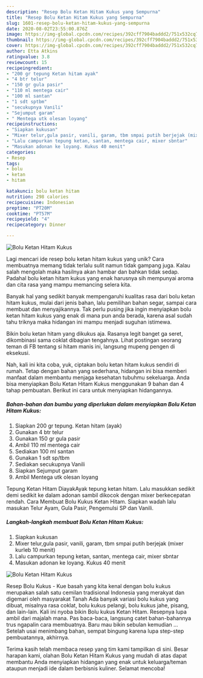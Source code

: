 ```yaml
---
description: "Resep Bolu Ketan Hitam Kukus yang Sempurna"
title: "Resep Bolu Ketan Hitam Kukus yang Sempurna"
slug: 1601-resep-bolu-ketan-hitam-kukus-yang-sempurna
date: 2020-08-02T23:55:00.876Z
image: https://img-global.cpcdn.com/recipes/392cff7904baddd2/751x532cq70/bolu-ketan-hitam-kukus-foto-resep-utama.jpg
thumbnail: https://img-global.cpcdn.com/recipes/392cff7904baddd2/751x532cq70/bolu-ketan-hitam-kukus-foto-resep-utama.jpg
cover: https://img-global.cpcdn.com/recipes/392cff7904baddd2/751x532cq70/bolu-ketan-hitam-kukus-foto-resep-utama.jpg
author: Etta Atkins
ratingvalue: 3.8
reviewcount: 15
recipeingredient:
- "200 gr tepung Ketan hitam ayak"
- "4 btr telur"
- "150 gr gula pasir"
- "110 ml mentega cair"
- "100 ml santan"
- "1 sdt sptbm"
- "secukupnya Vanili"
- "Sejumput garam"
- " Mentega utk olesan loyang"
recipeinstructions:
- "Siapkan kukusan"
- "Mixer telur,gula pasir, vanili, garam, tbm smpai putih berjejak (mixer kurleb 10 menit)"
- "Lalu campurkan tepung ketan, santan, mentega cair, mixer sbntar"
- "Masukan adonan ke loyang. Kukus 40 menit"
categories:
- Resep
tags:
- bolu
- ketan
- hitam

katakunci: bolu ketan hitam 
nutrition: 298 calories
recipecuisine: Indonesian
preptime: "PT20M"
cooktime: "PT57M"
recipeyield: "4"
recipecategory: Dinner

---
```



![Bolu Ketan Hitam Kukus](https://img-global.cpcdn.com/recipes/392cff7904baddd2/751x532cq70/bolu-ketan-hitam-kukus-foto-resep-utama.jpg)

Lagi mencari ide resep bolu ketan hitam kukus yang unik? Cara membuatnya memang tidak terlalu sulit namun tidak gampang juga. Kalau salah mengolah maka hasilnya akan hambar dan bahkan tidak sedap. Padahal bolu ketan hitam kukus yang enak harusnya sih mempunyai aroma dan cita rasa yang mampu memancing selera kita.

Banyak hal yang sedikit banyak mempengaruhi kualitas rasa dari bolu ketan hitam kukus, mulai dari jenis bahan, lalu pemilihan bahan segar, sampai cara membuat dan menyajikannya. Tak perlu pusing jika ingin menyiapkan bolu ketan hitam kukus yang enak di mana pun anda berada, karena asal sudah tahu triknya maka hidangan ini mampu menjadi suguhan istimewa.

Bikin bolu ketan hitam yang dikukus aja. Rasanya legit banget ga seret, dikombinasi sama coklat dibagian tengahnya. Lihat postingan seorang teman di FB tentang si hitam manis ini, langsung mupeng pengen di eksekusi.


Nah, kali ini kita coba, yuk, ciptakan bolu ketan hitam kukus sendiri di rumah. Tetap dengan bahan yang sederhana, hidangan ini bisa memberi manfaat dalam membantu menjaga kesehatan tubuhmu sekeluarga. Anda bisa menyiapkan Bolu Ketan Hitam Kukus menggunakan 9 bahan dan 4 tahap pembuatan. Berikut ini cara untuk menyiapkan hidangannya.

<!--inarticleads1-->

##### Bahan-bahan dan bumbu yang diperlukan dalam menyiapkan Bolu Ketan Hitam Kukus:

1. Siapkan 200 gr tepung. Ketan hitam (ayak)
1. Gunakan 4 btr telur
1. Gunakan 150 gr gula pasir
1. Ambil 110 ml mentega cair
1. Sediakan 100 ml santan
1. Gunakan 1 sdt sp/tbm
1. Sediakan secukupnya Vanili
1. Siapkan Sejumput garam
1. Ambil  Mentega utk olesan loyang


Tepung Ketan Hitam DiayakAyak tepung ketan hitam. Lalu masukkan sedikit demi sedikit ke dalam adonan sambil dikocok dengan mixer berkecepatan rendah. Cara Membuat Bolu Kukus Ketan Hitam. Siapkan wadah lalu masukan Telur Ayam, Gula Pasir, Pengemulsi SP dan Vanili. 

<!--inarticleads2-->

##### Langkah-langkah membuat Bolu Ketan Hitam Kukus:

1. Siapkan kukusan
1. Mixer telur,gula pasir, vanili, garam, tbm smpai putih berjejak (mixer kurleb 10 menit)
1. Lalu campurkan tepung ketan, santan, mentega cair, mixer sbntar
1. Masukan adonan ke loyang. Kukus 40 menit
<img src="//assets-global.cpcdn.com/assets/icons/button_play-2c75c40dde080a61004c1f40b05d8f140eaff45d7e9e6481dc71c63d2e7c4909.png" alt="Bolu Ketan Hitam Kukus">

Resep Bolu Kukus - Kue basah yang kita kenal dengan bolu kukus merupakan salah satu cemilan tradisional Indonesia yang merakyat dan digemari oleh masyarakat Tanah Ada banyak variasi bolu kukus yang dibuat, misalnya rasa coklat, bolu kukus pelangi, bolu kukus jahe, pisang, dan lain-lain. Kali ini nyoba bikin Bolu kukus Ketan Hitam. Resepnya lupa ambil dari majalah mana. Pas baca-baca, langsung catet bahan-bahannya trus ngapalin cara membuatnya. Baru mau bikin sebulan kemudian … Setelah usai menimbang bahan, sempat bingung karena lupa step-step pembuatannya, akhirnya. 

Terima kasih telah membaca resep yang tim kami tampilkan di sini. Besar harapan kami, olahan Bolu Ketan Hitam Kukus yang mudah di atas dapat membantu Anda menyiapkan hidangan yang enak untuk keluarga/teman ataupun menjadi ide dalam berbisnis kuliner. Selamat mencoba!
